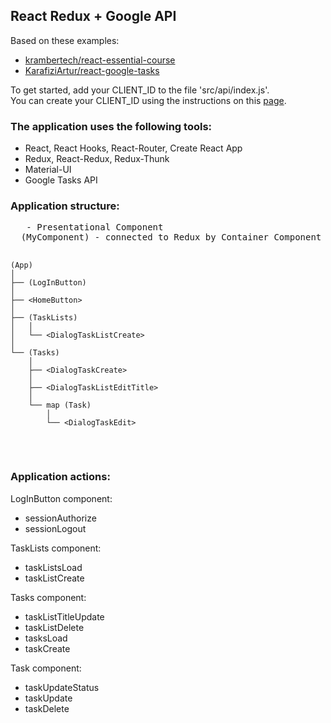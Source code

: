 <h2>React Redux + Google API</h2>
<p>
  Based on these examples:
  <ul>
    <li>
      <a href="https://github.com/krambertech/react-essential-course/tree/master/06-real-world" target="_blank">krambertech/react-essential-course</a>
    </li>
    <li>
      <a href="https://github.com/KarafiziArtur/react-google-tasks" target="_blank">KarafiziArtur/react-google-tasks</a>
    </li>
  </ul>
</p>
<p>
  To get started, add your CLIENT_ID to the file 'src/api/index.js'. <br />
  You can create your CLIENT_ID using the instructions on this <a href="https://developers.google.com/tasks/quickstart/js">page</a>.
</p>
<p>
  <h3>The application uses the following tools:</h3>
  <ul>
    <li>
      React, React Hooks, React-Router, Create React App
    </li>
    <li>
      Redux, React-Redux, Redux-Thunk
    </li>
    <li>
      Material-UI
    </li>
    <li>
      Google Tasks API
    </li>
  </ul>
</p>
<p>
  <h3>Application structure:</h3>
  <pre>
  <MyComponent> - Presentational Component
  (MyComponent) - connected to Redux by Container Component

    (App)
    │
    ├── (LogInButton)
    │
    ├── <HomeButton>
    │
    ├── (TaskLists)
    │   │
    │   └── <DialogTaskListCreate>
    │
    └── (Tasks)
        │
        ├── <DialogTaskCreate>
        │
        ├── <DialogTaskListEditTitle>
        │
        └── map (Task)
            │
            └── <DialogTaskEdit>
  </pre>
</p>
<p>
  <h3>Application actions:</h3>

  LogInButton component:
  <ul>
    <li>sessionAuthorize</li>
    <li>sessionLogout</li>
  </ul>

  TaskLists component:
  <ul>
    <li>taskListsLoad</li>
    <li>taskListCreate</li>
  </ul>

  Tasks component:
  <ul>
    <li>taskListTitleUpdate</li>
    <li>taskListDelete</li>
    <li>tasksLoad</li>
    <li>taskCreate</li>
  </ul>

  Task component:
  <ul>
    <li>taskUpdateStatus</li>
    <li>taskUpdate</li>
    <li>taskDelete</li>
  </ul>
</p>